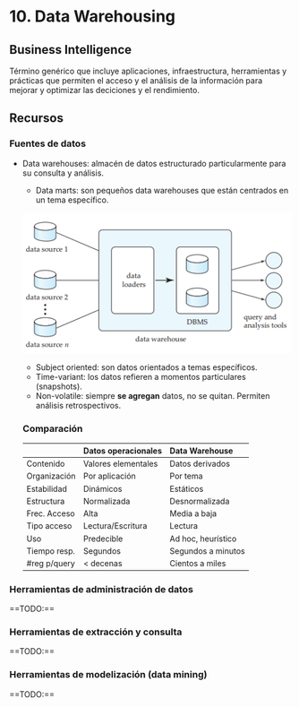 # 10. Data Warehousing

## Business Intelligence
Término genérico que incluye aplicaciones, infraestructura, herramientas y prácticas que permiten el acceso y el análisis de la información para mejorar y optimizar las deciciones y el rendimiento.

## Recursos

### Fuentes de datos
- Data warehouses: almacén de datos estructurado particularmente para su consulta y análisis.
    + Data marts: son pequeños data warehouses que están centrados en un tema específico.

    ![Data Warehouses](img/10-datawarehouses.png)

    + Subject oriented: son datos orientados a temas específicos.
    + Time-variant: los datos refieren a momentos particulares (snapshots).
    + Non-volatile: siempre **se agregan** datos, no se quitan. Permiten análisis retrospectivos.

    ### Comparación 

    |              | Datos operacionales  | Data Warehouse          |
    | --           | --                   | --                      |
    | Contenido    | Valores elementales  | Datos derivados         |
    | Organización | Por aplicación       | Por tema                |
    | Estabilidad  | Dinámicos            | Estáticos               |
    | Estructura   | Normalizada          | Desnormalizada          |
    | Frec. Acceso | Alta                 | Media a baja            |
    | Tipo acceso  | Lectura/Escritura    | Lectura                 |
    | Uso          | Predecible           | Ad hoc, heurístico      |
    | Tiempo resp. | Segundos             | Segundos a minutos      |
    | #reg p/query | < decenas            | Cientos a miles         |


### Herramientas de administración de datos

==TODO:==

### Herramientas de extracción y consulta

==TODO:==

### Herramientas de modelización (data mining)

==TODO:==